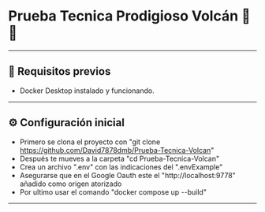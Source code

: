 # Prueba Tecnica Prodigioso Volcán 🔐🌋

---

## 🚀 Requisitos previos

- Docker Desktop instalado y funcionando.
  
---

## ⚙️ Configuración inicial

- Primero se clona el proyecto con "git clone https://github.com/David7878dmb/Prueba-Tecnica-Volcan"
- Después te mueves a la carpeta "cd Prueba-Tecnica-Volcan"
- Crea un archivo ".env" con las indicaciones del ".envExample"
- Asegurarse que en el Google Oauth este el "http://localhost:9778" añadido como origen atorizado
- Por ultimo usar el comando "docker compose up --build"

---

